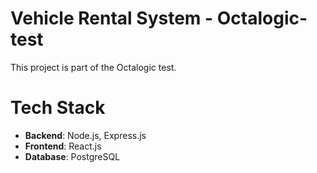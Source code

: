 # Vehicle Rental System - Octalogic-test

This project is part of the Octalogic test.

# Tech Stack

- **Backend**: Node.js, Express.js
- **Frontend**: React.js
- **Database**: PostgreSQL
